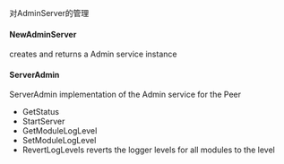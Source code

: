 对AdminServer的管理

#### NewAdminServer 
creates and returns a Admin service instance

#### ServerAdmin
ServerAdmin implementation of the Admin service for the Peer

- GetStatus
- StartServer
- GetModuleLogLevel
- SetModuleLogLevel
- RevertLogLevels reverts the logger levels for all modules to the level
